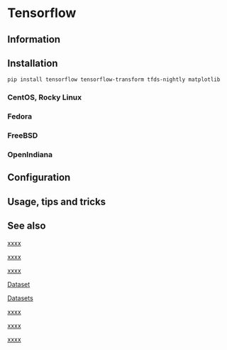 # Tensorflow

## Information

## Installation

```shell
pip install tensorflow tensorflow-transform tfds-nightly matplotlib
```

### CentOS, Rocky Linux

### Fedora

### FreeBSD

### OpenIndiana

## Configuration

## Usage, tips and tricks

## See also

[xxxx](https://www.tensorflow.org/datasets)

[xxxx](https://www.tensorflow.org/datasets/overview)

[xxxx](https://www.tensorflow.org/tfx/transform/install)

[Dataset](https://www.tensorflow.org/api_docs/python/tf/data/Dataset)

[Datasets](https://www.tensorflow.org/datasets/overview#load_a_dataset)

[xxxx](https://www.tensorflow.org/hub)

[xxxx](https://www.tensorflow.org/tutorials/)

[xxxx](https://www.tensorflow.org/datasets/overview#load_a_dataset)
